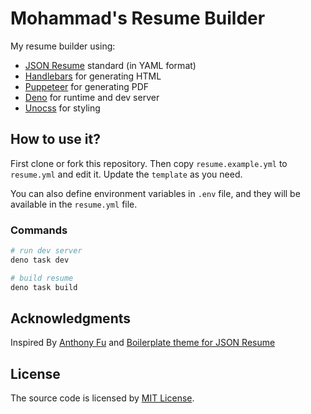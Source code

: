 # Mohammad's Resume Builder

My resume builder using:

- [JSON Resume](https://jsonresume.org/) standard (in YAML format)
- [Handlebars](https://handlebarsjs.com/) for generating HTML
- [Puppeteer](https://github.com/puppeteer/puppeteer) for generating PDF
- [Deno](https://deno.land) for runtime and dev server
- [Unocss](https://github.com/unocss/unocss/) for styling

## How to use it?

First clone or fork this repository. Then copy `resume.example.yml` to
`resume.yml` and edit it. Update the `template` as you need.

You can also define environment variables in `.env` file, and they will be
available in the `resume.yml` file.

### Commands

```bash
# run dev server
deno task dev

# build resume
deno task build
```

## Acknowledgments

Inspired By [Anthony Fu](https://github.com/antfu/resume) and
[Boilerplate theme for JSON Resume](https://github.com/jsonresume/jsonresume-theme-boilerplate)

## License

The source code is licensed by [MIT License](/LICENSE).
